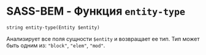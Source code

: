# SASS-BEM - Функция `entity-type`

`string entity-type(Entity $entity)`

Анализирует все поля сущности `$entity` и возвращает ее тип. Тип может быть одним из: `"block"`, `"elem"`, `"mod"`.